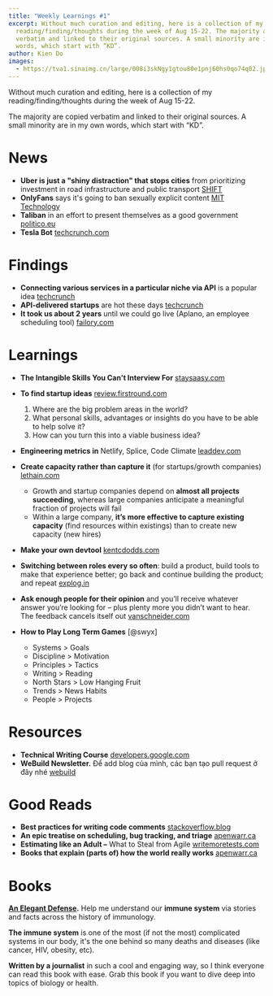```yaml
---
title: "Weekly Learnings #1"
excerpt: Without much curation and editing, here is a collection of my
  reading/finding/thoughts during the week of Aug 15-22. The majority are copied
  verbatim and linked to their original sources. A small minority are in my own
  words, which start with “KD”.
author: Kien Do
images:
  - https://tva1.sinaimg.cn/large/008i3skNgy1gtou80e1pnj60hs0qo74q02.jpg
---
```

Without much curation and editing, here is a collection of my reading/finding/thoughts during the week of Aug 15-22.

The majority are copied verbatim and linked to their original sources. A small minority are in my own words, which start with “KD”.

# News

* **Uber is just a "shiny distraction" that stops cities** from prioritizing investment in road infrastructure and public transport [SHIFT](https://app.sparkmailapp.com/web-share/qcQ6nnp2SP6EwH-8ur5KxJlHoh92C5Oy2MHYhni6)
* **OnlyFans** says it's going to ban sexually explicit content [MIT Technology](https://app.sparkmailapp.com/web-share/BTGcXZlyEpsLrrKjUbUtwX4tJEvjM3bSDwWJK0Fw)
* **Taliban** in an effort to present themselves as a good government [politico.eu](https://www.politico.eu/article/taliban-afghanistan-rebrand-social-media-twitter-international-recognition/?mc_cid=ef802dd2da&mc_eid=2cbbaeb3d6)
* **Tesla Bot** [techcrunch.com](https://techcrunch.com/2021/08/19/musk-the-tesla-bot-is-coming/?utm_medium=TCnewsletter&tpcc=TCdailynewsletter)

# Findings

* **Connecting various services in a particular niche via API** is a popular idea [techcrunch](https://app.sparkmailapp.com/web-share/YWrSmxViyraM-x9KTtTnObYBWYZSZqZWyRf3crNy)
* **API-delivered startups** are hot these days [techcrunch](https://app.sparkmailapp.com/web-share/YWrSmxViyraM-x9KTtTnObYBWYZSZqZWyRf3crNy)
* **It took us about 2 years** until we could go live (Aplano, an employee scheduling tool) [failory.com](https://www.failory.com/interview/aplano)

# Learnings

* **The Intangible Skills You Can't Interview For** [staysaasy.com](https://staysaasy.com/leadership/2021/04/12/the-intangible-skills-you-cant-interview-for.html)
* **To find startup ideas** [review.firstround.com](https://review.firstround.com/12-frameworks-for-finding-startup-ideas-advice-for-future-founders?utm_source=Firstround.com+Library&utm_campaign=c71c81af0f-waseem_daher&utm_medium=email&utm_term=0_d9bb43e05b-c71c81af0f-79586993#start-with-the-right-mindset)

  1. Where are the big problem areas in the world?
  2. What personal skills, advantages or insights do you have to be able to help solve it?
  3. How can you turn this into a viable business idea?
* **Engineering metrics in** Netlify, Splice, Code Climate [leaddev.com](https://leaddev.com/reporting-metrics/how-netlify-splice-code-climate-and-more-use-engineering-metrics?utm_source=ActiveCampaign&utm_medium=email&utm_content=How+Netlify%2C+Splice+and+Code+Climate+use+engineering+metrics&utm_campaign=Originals+-+Issue+50+%28August+19%29)
* **Create capacity rather than capture it** (for startups/growth companies) [lethain.com](https://lethain.com/create-capacity/?utm_source=Pointer&utm_campaign=0b99f1708d-ISSUE_247&utm_medium=email&utm_term=0_6ba2b83261-0b99f1708d-592782685)

  * Growth and startup companies depend on **almost all projects succeeding**, whereas large companies anticipate a meaningful fraction of projects will fail
  * Within a large company, **it’s more effective to capture existing capacity** (find resources within existings) than to create new capacity (new hires)
* **Make your own devtool** [kentcdodds.com](https://kentcdodds.com/blog/make-your-own-dev-tools?ck_subscriber_id=1008219508)
* **Switching between roles every so often**: build a product, build tools to make that experience better; go back and continue building the product; and repeat [explog.in](https://explog.in/notes/devtools/leverage.html)
* **Ask enough people for their opinion** and you’ll receive whatever answer you’re looking for – plus plenty more you didn’t want to hear. The feedback cancels itself out [vanschneider.com](https://vanschneider.com/blog/why-you-feel-uncertain-about-everything-you-make/)
* **How to Play Long Term Games** \[@swyx]

  * Systems > Goals
  * Discipline > Motivation
  * Principles > Tactics
  * Writing > Reading
  * North Stars > Low Hanging Fruit
  * Trends > News Habits
  * People > Projects

# Resources

* **Technical Writing Course** [developers.google.com](https://developers.google.com/tech-writing/overview)
* **WeBuild Newsletter.** Để add blog của mình, các bạn tạo pull request ở đây nhé [webuild](https://github.com/webuild-community/federated-blog)

# Good Reads

* **Best practices for writing code comments** [stackoverflow.blog](https://stackoverflow.blog/2021/07/05/best-practices-for-writing-code-comments/?utm_source=programmingdigest&utm_medium=email&utm_campaign=433)
* **An epic treatise on scheduling, bug tracking, and triage** [apenwarr.ca](https://apenwarr.ca/log/20171213)
* **Estimating like an Adult –** What to Steal from Agile [writemoretests.com](https://writemoretests.com/2012/02/estimating-like-an-adult-what-to-steal-from-agile.html)
* **Books that explain (parts of) how the world really works** [apenwarr.ca](https://apenwarr.ca/log/20180724)

# Books

**[An Elegant Defense](https://www.amazon.com/Elegant-Defense-Extraordinary-Science-Immune-ebook/dp/B07C66KJC1).** Help me understand our **immune system** via stories and facts across the history of immunology.

**The immune system** is one of the most (if not the most) complicated systems in our body, it's the one behind so many deaths and diseases (like cancer, HIV, obesity, etc).

**Written by a journalist** in such a cool and engaging way, so I think everyone can read this book with ease. Grab this book if you want to dive deep into topics of biology or health.